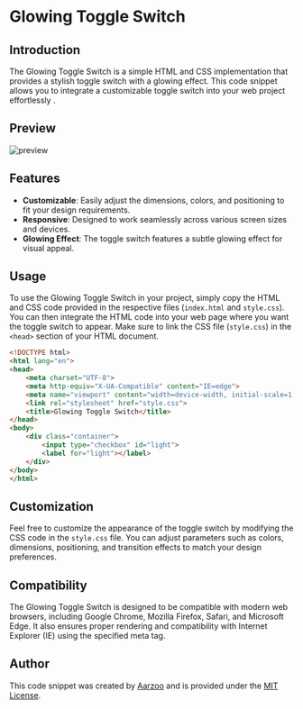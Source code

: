 # Glowing Toggle Switch

## Introduction

The Glowing Toggle Switch is a simple HTML and CSS implementation that provides a stylish toggle switch with a glowing effect. This code snippet allows you to integrate a customizable toggle switch into your web project effortlessly .

## Preview
![preview](https://github.com/withaarzoo/Glowing-Toggle-Switch/assets/59678435/7ca3cbb3-e018-417d-8afb-7e3e99874dca)

## Features

- **Customizable**: Easily adjust the dimensions, colors, and positioning to fit your design requirements.
- **Responsive**: Designed to work seamlessly across various screen sizes and devices.
- **Glowing Effect**: The toggle switch features a subtle glowing effect for visual appeal.

## Usage

To use the Glowing Toggle Switch in your project, simply copy the HTML and CSS code provided in the respective files (`index.html` and `style.css`). You can then integrate the HTML code into your web page where you want the toggle switch to appear. Make sure to link the CSS file (`style.css`) in the `<head>` section of your HTML document.

```html
<!DOCTYPE html>
<html lang="en">
<head>
    <meta charset="UTF-8">
    <meta http-equiv="X-UA-Compatible" content="IE=edge">
    <meta name="viewport" content="width=device-width, initial-scale=1.0">
    <link rel="stylesheet" href="style.css">
    <title>Glowing Toggle Switch</title>
</head>
<body>
    <div class="container">
        <input type="checkbox" id="light">
        <label for="light"></label>
    </div>
</body>
</html>
```

## Customization

Feel free to customize the appearance of the toggle switch by modifying the CSS code in the `style.css` file. You can adjust parameters such as colors, dimensions, positioning, and transition effects to match your design preferences.

## Compatibility

The Glowing Toggle Switch is designed to be compatible with modern web browsers, including Google Chrome, Mozilla Firefox, Safari, and Microsoft Edge. It also ensures proper rendering and compatibility with Internet Explorer (IE) using the specified meta tag.

## Author

  This code snippet was created by [Aarzoo](https://twitter.com/withaarzoo) and is provided under the [MIT License](https://opensource.org/licenses/MIT).
